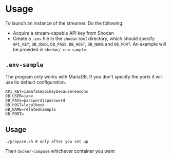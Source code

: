 # Usage

To launch an instance of the streamer. Do the following:

* Acquire a stream-capable API key from Shodan
* Create a `.env` file in the `shodan` root directory, which should specify `API_KEY`, `DB_USER`, `DB_PASS`, `DB_HOST`, `DB_NAME` and `DB_PORT`. An example will be provided in `shodan/.env-sample`.

## `.env-sample`

The program only works with MariaDB. If you don't specify the ports it will use its default configuration.

```
API_KEY=iamafakeapikeybecausereasons
DB_USER=jake
DB_PASS=passwordispassword
DB_HOST=localhost
DB_NAME=relatednamepls
DB_PORT=
```

## Usage

```
./prepare.sh # only after you set up
```

Then `docker-compose` whichever container you want
